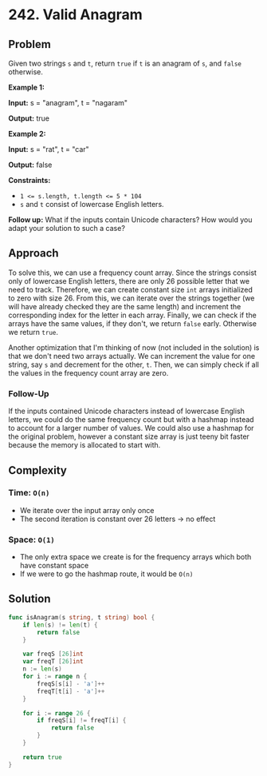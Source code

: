 # 242. Valid Anagram

## Problem

Given two strings `s` and `t`, return `true` if `t` is an anagram of `s`, and `false` otherwise.

**Example 1:**

**Input:** s = "anagram", t = "nagaram"

**Output:** true

**Example 2:**

**Input:** s = "rat", t = "car"

**Output:** false

**Constraints:**

- `1 <= s.length, t.length <= 5 * 104`
- `s` and `t` consist of lowercase English letters.

**Follow up:** What if the inputs contain Unicode characters? How would you adapt your solution to such a case?

## Approach 
To solve this, we can use a frequency count array. Since the strings consist only of lowercase English letters, there are only 26 possible letter that we need to track. Therefore, we can create constant size `int` arrays initialized to zero with size 26. From this, we can iterate over the strings together (we will have already checked they are the same length) and increment the corresponding index for the letter in each array. Finally, we can check if the arrays have the same values, if they don't, we return `false` early. Otherwise we return `true`.

Another optimization that I'm thinking of now (not included in the solution) is that we don't need two arrays actually. We can increment the value for one string, say `s` and decrement for the other, `t`. Then, we can simply check if all the values in the frequency count array are zero.

### Follow-Up
If the inputs contained Unicode characters instead of lowercase English letters, we could do the same frequency count but with a hashmap instead to account for a larger number of values. We could also use a hashmap for the original problem, however a constant size array is just teeny bit faster because the memory is allocated to start with. 

## Complexity
### Time: `O(n)`
- We iterate over the input array only once 
- The second iteration is constant over 26 letters -> no effect

### Space: `O(1)`
- The only extra space we create is for the frequency arrays which both have constant space
- If we were to go the hashmap route, it would be `O(n)`

## Solution

```go
func isAnagram(s string, t string) bool { 
	if len(s) != len(t) {
		return false
	}

	var freqS [26]int
	var freqT [26]int
	n := len(s)
	for i := range n {
		freqS[s[i] - 'a']++
		freqT[t[i] - 'a']++
	}

	for i := range 26 {
		if freqS[i] != freqT[i] {
			return false
		}
	}

	return true
}
```
